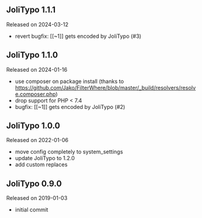 ## JoliTypo 1.1.1

Released on 2024-03-12

- revert bugfix: [[~1]] gets encoded by JoliTypo (#3)

## JoliTypo 1.1.0

Released on 2024-01-16

- use composer on package install (thanks to https://github.com/Jako/FilterWhere/blob/master/_build/resolvers/resolve.composer.php)
- drop support for PHP < 7.4
- bugfix: [[~1]] gets encoded by JoliTypo (#2)

## JoliTypo 1.0.0

Released on 2022-01-06

- move config completely to system_settings
- update JoliTypo to 1.2.0
- add custom replaces 

## JoliTypo 0.9.0

Released on 2019-01-03

- initial commit